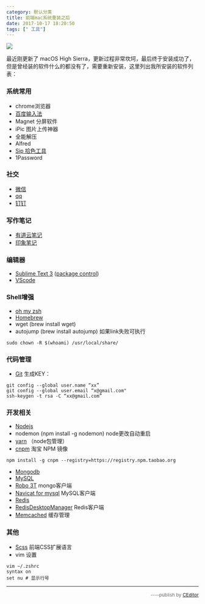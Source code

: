 ```yaml
---
category: 默认分类
title: 前端mac系统重装之后
date: 2017-10-17 18:20:50
tags: [" 工具"]
---
```


![](https://ws1.sinaimg.cn/large/006tNc79ly1fke3s9cr5qj30c00aa755.jpg)

最近刚更新了 macOS High Sierra，更新过程非常坎坷，最后终于安装成功了，但是曾经装的软件什么的都没有了，需要重新安装，这里列出我所安装的软件列表：

### 系统常用
- chrome浏览器
- [百度输入法](https://srf.baidu.com/input/mac.html)
- Magnet 分屏软件
- iPic 图片上传神器
- 全能解压
- Alfred
- [Sip 拾色工具](http://sipapp.io/)
- 1Password

### 社交
- [微信](http://weixin.qq.com/)
- [qq](http://im.qq.com/macqq/)
- [钉钉](https://im.dingtalk.com/)

### 写作笔记
- [有道云笔记](http://note.youdao.com/)
- [印象笔记](https://www.yinxiang.com/)

### 编辑器
- [Sublime Text 3](http://www.sublimetext.com/) ([package control](https://packagecontrol.io/installation))
- [VScode](https://code.visualstudio.com/)

### Shell增强
- [oh my zsh](http://ohmyz.sh/)
- [Homebrew](https://brew.sh/)
- wget (brew install wget)
- autojump (brew install autojump)
  如果link失败可执行

```shell
sudo chown -R $(whoami) /usr/local/share/
```

### 代码管理
- [Git](https://git-scm.com/)
生成KEY：
```shell
git config --global user.name “xx”
git config --global user.email “x@gmail.com"
ssh-keygen -t rsa -C “xx@gmail.com”
```
### 开发相关
- [Nodejs](https://nodejs.org/en/download/)
- nodemon (npm install -g nodemon) node更改自动重启
- [yarn](https://yarnpkg.com/zh-Hans/) （node包管理）
- [cnpm](https://npm.taobao.org/) 淘宝 NPM 镜像

```shell
npm install -g cnpm --registry=https://registry.npm.taobao.org
```
- [Mongodb](https://www.mongodb.com/)
- [MySQL](https://www.mysql.com/)
- [Robo 3T](https://robomongo.org/) mongo客户端 
- [Navicat for mysql](http://www.navicat.com.cn) MySQL客户端
- [Redis](http://www.redis.cn/)
- [RedisDesktopManager](https://github.com/uglide/RedisDesktopManager/releases) Redis客户端
- [Memcached](http://memcached.org/) 缓存管理

### 其他
- [Scss](https://www.sass.hk/) 前端CSS扩展语言
- vim 设置
```shell
vim ~/.zshrc
syntax on
set nu # 显示行号
```
---
<div style="text-align:right;font-size:12px;color:#666;">----publish by <a href="http://ceditor.alibt.top" target="_blank">CEditor</a></div>